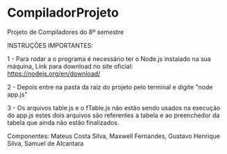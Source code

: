 # CompiladorProjeto

Projeto de Compiladores do 8º semestre

INSTRUÇÕES IMPORTANTES:

1 - Para rodar a o programa é necessário ter o Node.js instalado na sua máquina,
Link para download no site oficial: https://nodejs.org/en/download/

2 - Depois entre na pasta da raíz do projeto pelo terminal e digite "node app.js"

3 - Os arquivos table.js e o fTable.js não estão sendo usados na execução do app.js
estes dois arquivos são referentes a tabela e ao preenchedor da tabela que ainda não estão finalizados.

Componentes:
Mateus Costa Silva,
Maxwell Fernandes,
Gustavo Henrique Silva,
Samuel de Alcantara
